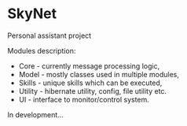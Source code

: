 # SkyNet
Personal assistant project

Modules description:
- Core - currently message processing logic,
- Model - mostly classes used in multiple modules,
- Skills - unique skills which can be executed,
- Utility - hibernate utility, config, file utility etc.
- UI - interface to monitor/control system.

In development...
